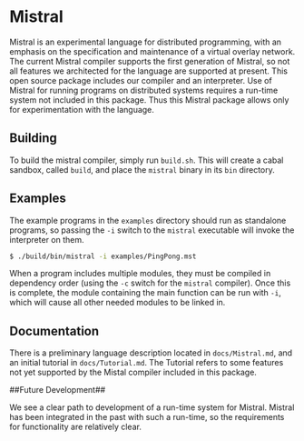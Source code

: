 
Mistral
=======

Mistral is an experimental language for distributed programming, with an emphasis on
the specification and maintenance of a virtual overlay network. The current Mistral compiler supports the first generation of Mistral, so not all features we architected for the language are supported at present. This open source package includes our compiler and an interpreter. Use of Mistral for running programs on distributed systems requires a run-time system not included in this package. Thus this Mistral package allows only for experimentation with the language.

Building
--------

To build the mistral compiler, simply run `build.sh`.  This will create a cabal
sandbox, called `build`, and place the `mistral` binary in its `bin` directory.

Examples
--------

The example programs in the `examples` directory should run as standalone
programs, so passing the `-i` switch to the `mistral` executable will invoke the
interpreter on them.

```sh
$ ./build/bin/mistral -i examples/PingPong.mst
```

When a program includes multiple modules, they must be compiled in dependency
order (using the `-c` switch for the `mistral` compiler).  Once this is
complete, the module containing the main function can be run with `-i`, which
will cause all other needed modules to be linked in.

Documentation
-------------

There is a preliminary language description located in `docs/Mistral.md`, and an
initial tutorial in `docs/Tutorial.md`. The Tutorial refers to some features not yet supported by the Mistal compiler included in this package.

##Future Development##

We see a clear path to development of a run-time system for Mistral. Mistral has been integrated in the past with such a run-time, so the requirements for functionality are relatively clear.

